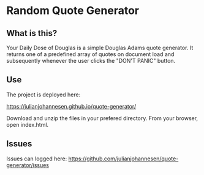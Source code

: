 # Random Quote Generator

## What is this?
Your Daily Dose of Douglas is a simple Douglas Adams quote generator. It returns one of a predefined array of quotes on document load and subsequently whenever the user clicks the "DON'T PANIC" button.

## Use
The project is deployed here:

https://julianjohannesen.github.io/quote-generator/

Download and unzip the files in your prefered directory. From your browser, open index.html.

## Issues

Issues can logged here: https://github.com/julianjohannesen/quote-generator/issues